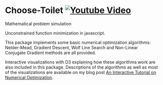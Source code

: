 # Choose-Toilet [![Youtube Video](https://www.youtube.com/watch?v=XIOoCKO-ybQ)](https://travis-ci.org/benfred/fmin)
Mathematical problem simulation

Unconstrained function minimization in javascript.

This package implements some basic numerical optimization algorithms: Nelder-Mead, Gradient
Descent, Wolf Line Search and Non-Linear Conjugate Gradient methods are all provided.

Interactive visualizations with D3 explaining how these algorithms work are also included in this package.
Descriptions of the algorithms as well as most of the visualizations are available on my blog post
[An Interactive Tutorial on Numerical Optimization](https://terra.snellman.net).
